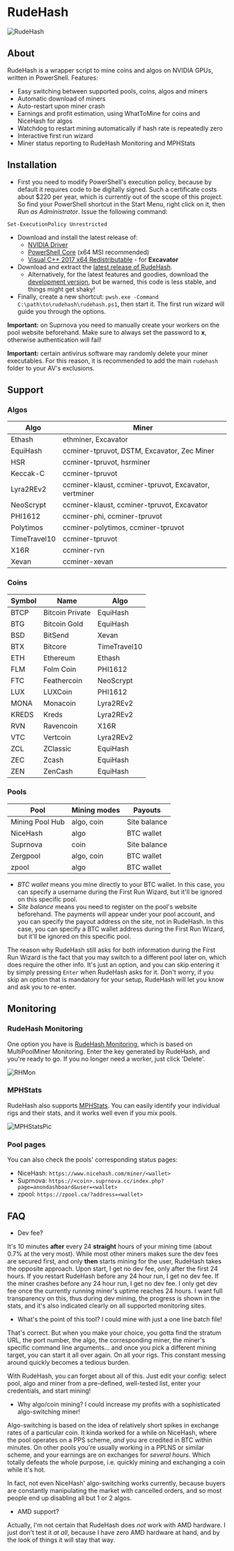 # RudeHash

![RudeHash](https://i.imgur.com/kQO48jP.png "RudeHash")

## About

RudeHash is a wrapper script to mine coins and algos on NVIDIA GPUs, written in PowerShell. Features:

* Easy switching between supported pools, coins, algos and miners
* Automatic download of miners
* Auto-restart upon miner crash
* Earnings and profit estimation, using WhatToMine for coins and NiceHash for algos
* Watchdog to restart mining automatically if hash rate is repeatedly zero
* Interactive first run wizard
* Miner status reporting to RudeHash Monitoring and MPHStats

## Installation

* First you need to modify PowerShell's execution policy, because by default it requires code to be digitally signed. Such a certificate costs about $220 per year, which is currently out of the scope of this project. So find your PowerShell shortcut in the Start Menu, right click on it, then _Run as Administrator_. Issue the following command:

~~~~
Set-ExecutionPolicy Unrestricted
~~~~

* Download and install the latest release of:
  * [NVIDIA Driver](https://www.geforce.com/drivers)
  * [PowerShell Core](https://github.com/PowerShell/PowerShell/releases/latest) (x64 MSI recommended)
  * [Visual C++ 2017 x64 Redistributable](https://go.microsoft.com/fwlink/?LinkId=746572) - for **Excavator**
* Download and extract the [latest release of RudeHash](https://github.com/gradinkov/rudehash/releases/latest).
  * Alternatively, for the latest features and goodies, download the [development version](https://github.com/gradinkov/rudehash/archive/master.zip), but be warned, this code is less stable, and things might get shaky!
* Finally, create a new shortcut: `pwsh.exe -Command C:\path\to\rudehash\rudehash.ps1`, then start it. The first run wizard will guide you through the options.

**Important:** on Suprnova you need to manually create your workers on the pool website beforehand. Make sure to always set the password to **x**, otherwise authentication will fail!

**Important:** certain antivirus software may randomly delete your miner executables. For this reason, it is recommended to add the main `rudehash` folder to your AV's exclusions.

## Support

### Algos

| Algo | Miner |
|---|---|
| Ethash | ethminer, Excavator |
| EquiHash | ccminer-tpruvot, DSTM, Excavator, Zec Miner |
| HSR | ccminer-tpruvot, hsrminer |
| Keccak-C | ccminer-tpruvot |
| Lyra2REv2 | ccminer-klaust, ccminer-tpruvot, Excavator, vertminer |
| NeoScrypt | ccminer-klaust, ccminer-tpruvot, Excavator |
| PHI1612 | ccminer-phi, ccminer-tpruvot |
| Polytimos | ccminer-polytimos, ccminer-tpruvot |
| TimeTravel10 | ccminer-tpruvot |
| X16R | ccminer-rvn |
| Xevan | ccminer-xevan |

### Coins

| Symbol | Name | Algo |
|---|---|---|
| BTCP | Bitcoin Private | EquiHash |
| BTG | Bitcoin Gold | EquiHash |
| BSD | BitSend | Xevan |
| BTX | Bitcore | TimeTravel10 |
| ETH | Ethereum | Ethash |
| FLM | Folm Coin | PHI1612 |
| FTC | Feathercoin | NeoScrypt |
| LUX | LUXCoin | PHI1612 |
| MONA | Monacoin | Lyra2REv2 |
| KREDS | Kreds | Lyra2REv2 |
| RVN | Ravencoin | X16R |
| VTC | Vertcoin | Lyra2REv2 |
| ZCL | ZClassic | EquiHash |
| ZEC | Zcash | EquiHash |
| ZEN | ZenCash | EquiHash |

### Pools

| Pool | Mining modes | Payouts |
|---|---|---|
| Mining Pool Hub | algo, coin | Site balance |
| NiceHash | algo | BTC wallet |
| Suprnova | coin | Site balance |
| Zergpool | algo, coin | BTC wallet |
| zpool | algo | BTC wallet |

* _BTC wallet_ means you mine directly to your BTC wallet. In this case, you can specify a username during the First Run Wizard, but it'll be ignored on this specific pool.
* _Site balance_ means you need to register on the pool's website beforehand. The payments will appear under your pool account, and you can specify the payout address on the site, not in RudeHash. In this case, you can specify a BTC wallet address during the First Run Wizard, but it'll be ignored on this specific pool.

The reason why RudeHash still asks for both information during the First Run Wizard is the fact that you may switch to a different pool later on, which does require the other info. It's just an option, and you can skip entering it by simply pressing `Enter` when RudeHash asks for it. Don't worry, if you skip an option that is mandatory for your setup, RudeHash will let you know and ask you to re-enter.

## Monitoring

### RudeHash Monitoring

One option you have is [RudeHash Monitoring](https://rudehash.org/monitor/), which is based on MultiPoolMiner Monitoring. Enter the key generated by RudeHash, and you're ready to go. If you no longer need a worker, just click 'Delete'.

![RHMon](https://i.imgur.com/E3F3WsC.png "RHMon")

### MPHStats

RudeHash also supports [MPHStats](https://miningpoolhubstats.com/user). You can easily identify your individual rigs and their stats, and it works well even if you mix pools.

![MPHStatsPic](https://i.imgur.com/HT3lwHj.png "MPHStatsPic")

### Pool pages

You can also check the pools' corresponding status pages:

* NiceHash: `https://www.nicehash.com/miner/<wallet>`
* Suprnova: `https://<coin>.suprnova.cc/index.php?page=anondashboard&user=<wallet>`
* zpool: `https://zpool.ca/?address=<wallet>`

## FAQ

* Dev fee?

It's 10 minutes **after** every 24 **straight** hours of your mining time (about 0.7% at the very most).
While most other miners makes sure the dev fees are secured first, and only **then** starts mining for the user, RudeHash takes the opposite approach.
Upon start, I get no dev fee, only after the first 24 hours. If you restart RudeHash before any 24 hour run, I get no dev fee.
If the miner crashes before any 24 hour run, I get no dev fee. I only get dev fee once the currently running miner's uptime reaches 24 hours.
I want full transparency on this, thus during dev mining, the progress is shown in the stats, and it's also indicated clearly on all supported monitoring sites.

* What's the point of this tool? I could mine with just a one line batch file!

That's correct. But when you make your choice, you gotta find the stratum URL, the port number, the algo, the corresponding miner, the miner's specific command line arguments... and once you pick a different mining target, you can start it all over again. On all your rigs. This constant messing around quickly becomes a tedious burden.

With RudeHash, you can forget about all of this. Just edit your config: select pool, algo and miner from a pre-defined, well-tested list, enter your credentials, and start mining!

* Why algo/coin mining? I could increase my profits with a sophisticated algo-switching miner!

Algo-switching is based on the idea of relatively short spikes in exchange rates of a particular coin. It kinda worked for a while on NiceHash, where the pool operates on a PPS scheme, _and_ you are credited in BTC within minutes. On other pools you're usually working in a PPLNS or similar scheme, and your earnings are on exchanges for _several hours_. Which totally defeats the whole purpose, i.e. quickly mining and exchanging a coin while it's hot.

In fact, not even NiceHash' algo-switching works currently, because buyers are constantly manipulating the market with cancelled orders, and so most people end up disabling all but 1 or 2 algos.

* AMD support?

Actually, I'm not certain that RudeHash does _not_ work with AMD hardware. I just don't test it _at all_, because I have zero AMD hardware at hand, and by the look of things it will stay that way.
